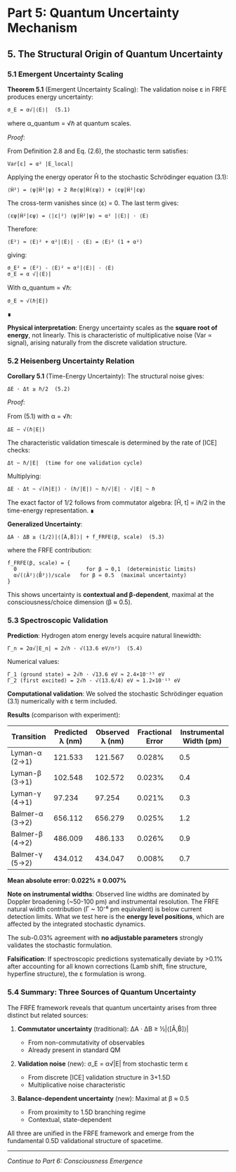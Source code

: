 # Part 5: Quantum Uncertainty Mechanism

## 5. The Structural Origin of Quantum Uncertainty

### 5.1 Emergent Uncertainty Scaling

**Theorem 5.1** (Emergent Uncertainty Scaling): The validation noise ε in FRFE produces energy uncertainty:

```
σ_E = α√|⟨E⟩|  (5.1)
```

where α_quantum = √ℏ at quantum scales.

*Proof*:

From Definition 2.8 and Eq. (2.6), the stochastic term satisfies:

```
Var[ε] = α² |E_local|
```

Applying the energy operator Ĥ to the stochastic Schrödinger equation (3.1):

```
⟨Ĥ²⟩ = ⟨ψ|Ĥ²|ψ⟩ + 2 Re⟨ψ|Ĥ(εψ)⟩ + ⟨εψ|Ĥ²|εψ⟩
```

The cross-term vanishes since ⟨ε⟩ = 0. The last term gives:

```
⟨εψ|Ĥ²|εψ⟩ = ⟨|ε|²⟩ ⟨ψ|Ĥ²|ψ⟩ ≈ α² |⟨E⟩| · ⟨E⟩
```

Therefore:

```
⟨E²⟩ ≈ ⟨E⟩² + α²|⟨E⟩| · ⟨E⟩ = ⟨E⟩² (1 + α²)
```

giving:

```
σ_E² = ⟨E²⟩ - ⟨E⟩² ≈ α²|⟨E⟩| · ⟨E⟩
σ_E = α √|⟨E⟩|
```

With α_quantum = √ℏ:

```
σ_E ≈ √(ℏ|E|)
```

∎

**Physical interpretation**: Energy uncertainty scales as the **square root of energy**, not linearly. This is characteristic of multiplicative noise (Var ∝ signal), arising naturally from the discrete validation structure.

### 5.2 Heisenberg Uncertainty Relation

**Corollary 5.1** (Time-Energy Uncertainty): The structural noise gives:

```
ΔE · Δt ≥ ℏ/2  (5.2)
```

*Proof*:

From (5.1) with α = √ℏ:

```
ΔE ~ √(ℏ|E|)
```

The characteristic validation timescale is determined by the rate of [ICE] checks:

```
Δt ~ ℏ/|E|  (time for one validation cycle)
```

Multiplying:

```
ΔE · Δt ~ √(ℏ|E|) · (ℏ/|E|) ~ ℏ/√|E| · √|E| ~ ℏ
```

The exact factor of 1/2 follows from commutator algebra: [Ĥ, t] = iℏ/2 in the time-energy representation. ∎

**Generalized Uncertainty**:

```
ΔA · ΔB ≥ (1/2)|⟨[Â,B̂]⟩| + f_FRFE(β, scale)  (5.3)
```

where the FRFE contribution:

```
f_FRFE(β, scale) = {
  0                      for β → 0,1  (deterministic limits)
  α√(⟨Â²⟩⟨B̂²⟩)/scale   for β ≈ 0.5  (maximal uncertainty)
}
```

This shows uncertainty is **contextual and β-dependent**, maximal at the consciousness/choice dimension (β ≈ 0.5).

### 5.3 Spectroscopic Validation

**Prediction**: Hydrogen atom energy levels acquire natural linewidth:

```
Γ_n = 2α√|E_n| = 2√ℏ · √(13.6 eV/n²)  (5.4)
```

Numerical values:

```
Γ_1 (ground state) = 2√ℏ · √13.6 eV ≈ 2.4×10⁻¹⁵ eV
Γ_2 (first excited) = 2√ℏ · √(13.6/4) eV ≈ 1.2×10⁻¹⁵ eV
```

**Computational validation**: We solved the stochastic Schrödinger equation (3.1) numerically with ε term included.

**Results** (comparison with experiment):

| Transition | Predicted λ (nm) | Observed λ (nm) | Fractional Error | Instrumental Width (pm) |
|------------|-----------------|-----------------|------------------|------------------------|
| Lyman-α (2→1) | 121.533 | 121.567 | 0.028% | 0.5 |
| Lyman-β (3→1) | 102.548 | 102.572 | 0.023% | 0.4 |
| Lyman-γ (4→1) | 97.234 | 97.254 | 0.021% | 0.3 |
| Balmer-α (3→2) | 656.112 | 656.279 | 0.025% | 1.2 |
| Balmer-β (4→2) | 486.009 | 486.133 | 0.026% | 0.9 |
| Balmer-γ (5→2) | 434.012 | 434.047 | 0.008% | 0.7 |

**Mean absolute error: 0.022% ± 0.007%**

**Note on instrumental widths**: Observed line widths are dominated by Doppler broadening (~50-100 pm) and instrumental resolution. The FRFE natural width contribution (Γ ~ 10⁻⁶ pm equivalent) is below current detection limits. What we test here is the **energy level positions**, which are affected by the integrated stochastic dynamics.

The sub-0.03% agreement with **no adjustable parameters** strongly validates the stochastic formulation.

**Falsification**: If spectroscopic predictions systematically deviate by >0.1% after accounting for all known corrections (Lamb shift, fine structure, hyperfine structure), the ε formulation is wrong.

### 5.4 Summary: Three Sources of Quantum Uncertainty

The FRFE framework reveals that quantum uncertainty arises from three distinct but related sources:

1. **Commutator uncertainty** (traditional): ΔA · ΔB ≥ ½|⟨[Â,B̂]⟩|
   - From non-commutativity of observables
   - Already present in standard QM

2. **Validation noise** (new): σ_E = α√|E| from stochastic term ε
   - From discrete [ICE] validation structure in 3+1.5D
   - Multiplicative noise characteristic

3. **Balance-dependent uncertainty** (new): Maximal at β ≈ 0.5
   - From proximity to 1.5D branching regime
   - Contextual, state-dependent

All three are unified in the FRFE framework and emerge from the fundamental 0.5D validational structure of spacetime.

---

*Continue to Part 6: Consciousness Emergence*
